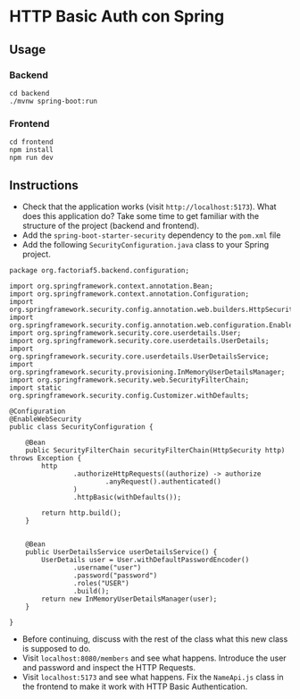 # HTTP Basic Auth con Spring

## Usage
### Backend

```
cd backend
./mvnw spring-boot:run
```

### Frontend

```
cd frontend
npm install
npm run dev
```

## Instructions
- Check that the application works (visit `http://localhost:5173`). What does this application do? Take some time to get familiar with the structure of the project (backend and frontend).
- Add the `spring-boot-starter-security` dependency to the `pom.xml` file
- Add the following `SecurityConfiguration.java` class to your Spring project. 

```
package org.factoriaf5.backend.configuration;

import org.springframework.context.annotation.Bean;
import org.springframework.context.annotation.Configuration;
import org.springframework.security.config.annotation.web.builders.HttpSecurity;
import org.springframework.security.config.annotation.web.configuration.EnableWebSecurity;
import org.springframework.security.core.userdetails.User;
import org.springframework.security.core.userdetails.UserDetails;
import org.springframework.security.core.userdetails.UserDetailsService;
import org.springframework.security.provisioning.InMemoryUserDetailsManager;
import org.springframework.security.web.SecurityFilterChain;
import static org.springframework.security.config.Customizer.withDefaults;

@Configuration
@EnableWebSecurity
public class SecurityConfiguration {

	@Bean
	public SecurityFilterChain securityFilterChain(HttpSecurity http) throws Exception {
		http
				.authorizeHttpRequests((authorize) -> authorize
						.anyRequest().authenticated()
				)
				.httpBasic(withDefaults());
	
		return http.build();
	}

	
	@Bean
	public UserDetailsService userDetailsService() {
		UserDetails user = User.withDefaultPasswordEncoder()
				.username("user")
				.password("password")
				.roles("USER")
				.build();
		return new InMemoryUserDetailsManager(user);
	}
	
}
```

- Before continuing, discuss with the rest of the class what this new class is supposed to do.
- Visit `localhost:8080/members` and see what happens. Introduce the user and password and inspect the HTTP Requests.
- Visit `localhost:5173` and see what happens. Fix the `NameApi.js` class in the frontend to make it work with HTTP Basic Authentication.
